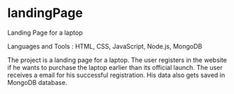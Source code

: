 # landingPage
 Landing Page for a laptop

Languages and Tools :
HTML, CSS, JavaScript, Node.js, MongoDB

The project is a landing page for a laptop.
The user registers in the website if he wants to purchase the laptop earlier than its official launch.
The user receives a email for his successful registration. His data also gets saved in MongoDB database.
